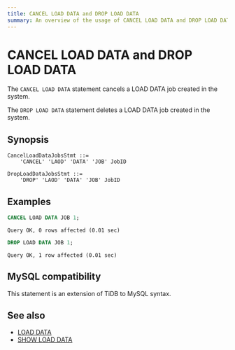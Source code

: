 ```yaml
---
title: CANCEL LOAD DATA and DROP LOAD DATA
summary: An overview of the usage of CANCEL LOAD DATA and DROP LOAD DATA for the TiDB database.
---
```


# CANCEL LOAD DATA and DROP LOAD DATA

The `CANCEL LOAD DATA` statement cancels a LOAD DATA job created in the system.

The `DROP LOAD DATA` statement deletes a LOAD DATA job created in the system.

## Synopsis

```ebnf+diagram
CancelLoadDataJobsStmt ::=
    'CANCEL' 'LAOD' 'DATA' 'JOB' JobID

DropLoadDataJobsStmt ::=
    'DROP' 'LAOD' 'DATA' 'JOB' JobID
```

## Examples

```sql
CANCEL LOAD DATA JOB 1;
```

```
Query OK, 0 rows affected (0.01 sec)
```

```sql
DROP LOAD DATA JOB 1;
```

```
Query OK, 1 row affected (0.01 sec)
```

## MySQL compatibility

This statement is an extension of TiDB to MySQL syntax.

## See also

* [LOAD DATA](/sql-statements/sql-statement-load-data.md)
* [SHOW LOAD DATA](/sql-statements/sql-statement-show-load-data.md)
